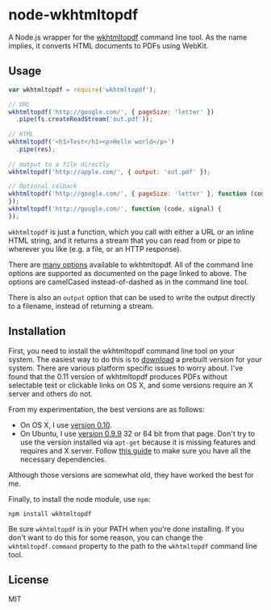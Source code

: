 node-wkhtmltopdf
================

A Node.js wrapper for the [wkhtmltopdf](http://code.google.com/p/wkhtmltopdf/) command line tool.  As the name implies, 
it converts HTML documents to PDFs using WebKit.

## Usage

```javascript
var wkhtmltopdf = require('wkhtmltopdf');

// URL
wkhtmltopdf('http://google.com/', { pageSize: 'letter' })
  .pipe(fs.createReadStream('out.pdf'));
  
// HTML
wkhtmltopdf('<h1>Test</h1><p>Hello world</p>')
  .pipe(res);
  
// output to a file directly
wkhtmltopdf('http://apple.com/', { output: 'out.pdf' });

// Optional calback
wkhtmltopdf('http://google.com/', { pageSize: 'letter' }, function (code, signal) {
});
wkhtmltopdf('http://google.com/', function (code, signal) {
});
```

`wkhtmltopdf` is just a function, which you call with either a URL or an inline HTML string, and it returns
a stream that you can read from or pipe to wherever you like (e.g. a file, or an HTTP response).

There are [many options](http://madalgo.au.dk/~jakobt/wkhtmltoxdoc/wkhtmltopdf_0.10.0_rc2-doc.html) available to
wkhtmltopdf.  All of the command line options are supported as documented on the page linked to above.  The
options are camelCased instead-of-dashed as in the command line tool.

There is also an `output` option that can be used to write the output directly to a filename, instead of returning
a stream.

## Installation

First, you need to install the wkhtmltopdf command line tool on your system.  The easiest way to do this is to
[download](http://code.google.com/p/wkhtmltopdf/downloads/list) a prebuilt version for your system.  There are 
various platform specific issues to worry about.  I've found that the 0.11 version of wkhtmltopdf produces PDFs
without selectable text or clickable links on OS X, and some versions require an X server and others do not.

From my experimentation, the best versions are as follows:

* On OS X, I use [version 0.10](http://code.google.com/p/wkhtmltopdf/downloads/detail?name=wkhtmltopdf-OSX-0.10.0_rc2-static.tar.bz2&can=2&q=).
* On Ubuntu, I use [version 0.9.9](http://code.google.com/p/wkhtmltopdf/downloads/list) 32 or 64 bit from that page.  Don't try to use
the version installed via `apt-get` because it is missing features and requires and X server.  Follow 
[this guide](http://wingdspur.com/2012/12/installing-wkhtmltopdf-on-ubuntu/) to make sure you have all the necessary dependencies.

Although those versions are somewhat old, they have worked the best for me.

Finally, to install the node module, use `npm`:

    npm install wkhtmltopdf
    
Be sure `wkhtmltopdf` is in your PATH when you're done installing.  If you don't want to do this for some reason, you can change
the `wkhtmltopdf.command` property to the path to the `wkhtmltopdf` command line tool.
    
## License

MIT
